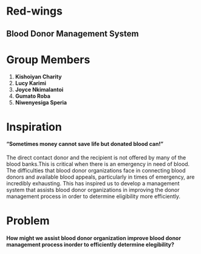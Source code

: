 # Red-wings
## Blood Donor Management System
# Group Members
 1. **Kishoiyan Charity**
 2. **Lucy Karimi**
 3. **Joyce Nkimalantoi**
 4. **Gumato Roba**
 5. **Niwenyesiga Speria**


# Inspiration
#### “Sometimes money cannot save life but donated blood can!”
The direct contact donor and the recipient is not offered by many of the blood banks.This is critical when there is an emergency in need of blood. 
The difficulties that blood donor organizations face in connecting blood donors and available blood appeals, particularly in times of emergency, are incredibly exhausting. This has inspired us to develop a management system that assists blood donor organizations in improving the donor management process in order to determine eligibility more efficiently.

# Problem
#### How might we assist blood donor organization improve blood donor management process inorder to efficiently determine elegibility?
